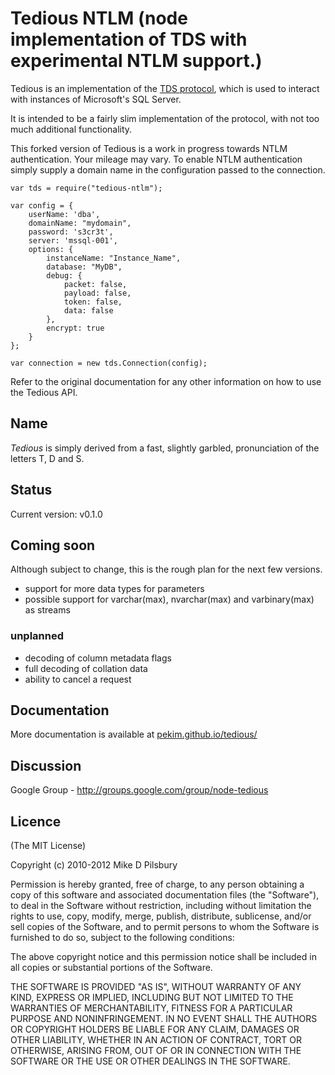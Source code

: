 Tedious NTLM (node implementation of TDS with experimental NTLM support.)
====================================

Tedious is an implementation of the [TDS protocol](http://msdn.microsoft.com/en-us/library/dd304523.aspx),
which is used to interact with instances of Microsoft's SQL Server.

It is intended to be a fairly slim implementation of the protocol, with not too much additional functionality.

This forked version of Tedious is a work in progress towards NTLM authentication. Your mileage may vary. To enable NTLM authentication simply supply a domain name in the configuration passed to the connection.

```
var tds = require("tedious-ntlm");

var config = {
    userName: 'dba',
    domainName: "mydomain",
    password: 's3cr3t',
    server: 'mssql-001',
    options: {
		instanceName: "Instance_Name",
		database: "MyDB",
		debug: {
			packet: false,
			payload: false,
			token: false,
			data: false
		},
		encrypt: true
	}
};

var connection = new tds.Connection(config);

```

Refer to the original documentation for any other information on how to use the Tedious API.

Name
----
_Tedious_ is simply derived from a fast, slightly garbled, pronunciation of the letters T, D and S. 

Status
------
Current version: v0.1.0

Coming soon
-----------
Although subject to change, this is the rough plan for the next few versions.

- support for more data types for parameters
- possible support for varchar(max), nvarchar(max) and varbinary(max) as streams

### unplanned ###
- decoding of column metadata flags
- full decoding of collation data
- ability to cancel a request

Documentation
-------------
More documentation is available at [pekim.github.io/tedious/](http://pekim.github.io/tedious/)

Discussion
----------
Google Group - http://groups.google.com/group/node-tedious

Licence
-------
(The MIT License)

Copyright (c) 2010-2012 Mike D Pilsbury

Permission is hereby granted, free of charge, to any person obtaining a copy of this software and associated documentation files (the "Software"), to deal in the Software without restriction, including without limitation the rights to use, copy, modify, merge, publish, distribute, sublicense, and/or sell copies of the Software, and to permit persons to whom the Software is furnished to do so, subject to the following conditions:

The above copyright notice and this permission notice shall be included in all copies or substantial portions of the Software.

THE SOFTWARE IS PROVIDED "AS IS", WITHOUT WARRANTY OF ANY KIND, EXPRESS OR IMPLIED, INCLUDING BUT NOT LIMITED TO THE WARRANTIES OF MERCHANTABILITY, FITNESS FOR A PARTICULAR PURPOSE AND NONINFRINGEMENT. IN NO EVENT SHALL THE AUTHORS OR COPYRIGHT HOLDERS BE LIABLE FOR ANY CLAIM, DAMAGES OR OTHER LIABILITY, WHETHER IN AN ACTION OF CONTRACT, TORT OR OTHERWISE, ARISING FROM, OUT OF OR IN CONNECTION WITH THE SOFTWARE OR THE USE OR OTHER DEALINGS IN THE SOFTWARE.
